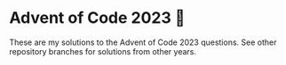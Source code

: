 # Advent of Code 2023 🎄

These are my solutions to the Advent of Code 2023 questions. See other repository branches for solutions from other years.

